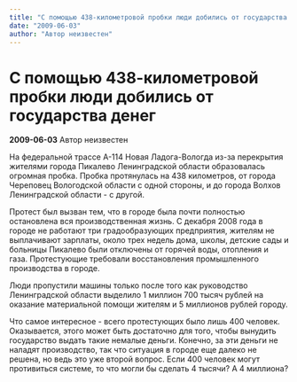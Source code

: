 ```yaml
---
title: "С помощью 438-километровой пробки люди добились от государства денег"
date: "2009-06-03"
author: "Автор неизвестен"
---
```


# С помощью 438-километровой пробки люди добились от государства денег

**2009-06-03** Автор неизвестен

На федеральной трассе А-114 Новая Ладога-Вологда из-за перекрытия жителями города Пикалево Ленинградской области образовалась огромная пробка. Пробка протянулась на 438 километров, от города Череповец Вологодской области с одной стороны, и до города Волхов Ленинградской области - с другой.

Протест был вызван тем, что в городе была почти полностью остановлена вся производственная жизнь. С декабря 2008 года в городе не работают три градообразующих предприятия, жителям не выплачивают зарплаты, около трех недель дома, школы, детские сады и больницы Пикалево были отключены от горячей воды, отопления и газа. Протестующие требовали восстановления промышленного производства в городе.

Люди пропустили машины только после того как руководство Ленинградской области выделило 1 миллион 700 тысяч рублей на оказание материальной помощи жителям и 5 миллионов рублей городу.

Что самое интересное - всего протестующих было лишь 400 человек. Оказывается, этого может быть достаточно для того, чтобы вынудить государство выдать такие немалые деньги. Конечно, за эти деньги не наладят производство, так что ситуация в городе еще далеко не решена, но ведь это уже второй вопрос. Если 400 человек могут противиться системе, то что могли бы сделать 4 тысячи? А 4 миллиона?
